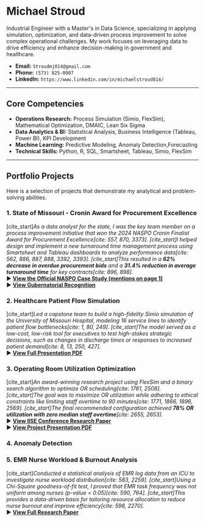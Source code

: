 # Michael Stroud

Industrial Engineer with a Master's in Data Science, specializing in applying simulation, optimization, and data-driven process improvement to solve complex operational challenges. My work focuses on leveraging data to drive efficiency and enhance decision-making in government and healthcare.

- **Email:** `Stroudmj014@gmail.com`
- **Phone:** `(573) 825-0907`
- **LinkedIn:** `https://www.linkedin.com/in/michaelstroud014/`

---

## Core Competencies

- **Operations Research:** Process Simulation (Simio, FlexSim), Mathematical Optimization, DMAIC, Lean Six Sigma
- **Data Analytics & BI:** Statistical Analysis, Business Intelligence (Tableau, Power BI), KPI Development
- **Machine Learning:** Predictive Modeling, Anomaly Detection,Forecasting
- **Technical Skills:** Python, R, SQL, Smartsheet, Tableau, Simio, FlexSim

---

## Portfolio Projects

Here is a selection of projects that demonstrate my analytical and problem-solving abilities.

### 1. State of Missouri - Cronin Award for Procurement Excellence
[cite_start]*As a data analyst for the state, I was the key team member on a process improvement initiative that won the 2024 NASPO Cronin Finalist Award for Procurement Excellence[cite: 557, 870, 3373]. [cite_start]I helped design and implement a new turnaround time management process using Smartsheet and Tableau dashboards to analyze performance data[cite: 562, 886, 887, 888, 3392, 3393]. [cite_start]This resulted in a **62% decrease in overdue procurement bids** and a **31.4% reduction in average turnaround time** for key contracts[cite: 896, 898].*
<br>▶ **[View the Official NASPO Case Study (mentions on page 1)](projects/1_State_Of_Missouri_Cronin_Award/2024CroninCaseStudyMissouri.pdf)**
<br>▶ **[View Gubernatorial Recognition](projects/1_State_Of_Missouri_Cronin_Award/Gubernatorial_Recognition.png)**

### 2. Healthcare Patient Flow Simulation
[cite_start]*Led a capstone team to build a high-fidelity Simio simulation of the University of Missouri Hospital, modeling 16 service lines to identify patient flow bottlenecks[cite: 1, 80, 249]. [cite_start]The model served as a low-cost, low-risk tool for executives to test high-stakes strategic decisions, such as changes in discharge times or responses to increased patient demand[cite: 8, 13, 250, 427].*
<br>▶ **[View Full Presentation PDF](projects/2_Healthcare_Patient_Flow_Simulation/MUHC_Throughput_Simulation.pdf)**

### 3. Operating Room Utilization Optimization
[cite_start]*An award-winning research project using FlexSim and a binary search algorithm to optimize OR scheduling[cite: 1761, 2508]. [cite_start]The goal was to maximize OR utilization while adhering to ethical constraints like limiting staff overtime to 90 minutes[cite: 1771, 1866, 1896, 2569]. [cite_start]The final recommended configuration achieved **78% OR utilization with zero median staff overtime**[cite: 2655, 2653].*
<br>▶ **[View IISE Conference Research Paper](projects/3_Operating_Room_Optimization/IISE_regional_conference_UG_paper_competition[2902].pdf)**
<br>▶ **[View Project Presentation PDF](projects/3_Operating_Room_Optimization/OPTIMIZING_OPERATING_ROOMS_UTILIZATION.pdf)**

### 4. Anomaly Detection


### 5. EMR Nurse Workload & Burnout Analysis
[cite_start]*Conducted a statistical analysis of EMR log data from an ICU to investigate nurse workload distribution[cite: 583, 2259]. [cite_start]Using a Chi-Square goodness-of-fit test, I proved that EMR task frequency was not uniform among nurses (p-value < 0.05)[cite: 590, 764]. [cite_start]This provides a data-driven basis for tailoring resource allocation to reduce nurse burnout and improve efficiency[cite: 598, 2270].*
<br>▶ **[View Full Research Paper](projects/5_EMR_Nurse_Workload_Analysis/Nurse_Workflow.docx)**